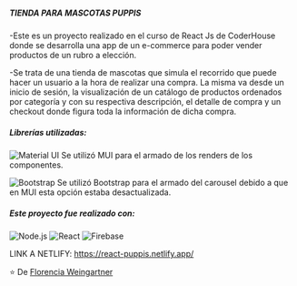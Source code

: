 ##### TIENDA PARA MASCOTAS PUPPIS

-Este es un proyecto realizado en el curso de React Js de CoderHouse donde se desarrolla una app de un e-commerce para poder vender productos de un rubro a elección.

-Se trata de una tienda de mascotas que simula el recorrido que puede hacer un usuario a la hora de realizar una compra. La misma va desde un inicio de sesión, la visualización de un catálogo de productos ordenados por categoría y con su respectiva descripción, el detalle de compra y un checkout donde figura toda la información de dicha compra.

##### Librerías utilizadas:

![Material UI](https://img.shields.io/badge/MUI-Material%20UI-blue)
Se utilizó MUI para el armado de los renders de los componentes.

![Bootstrap](https://img.shields.io/badge/-Bootstrap-563D7C?style=flat-square&logo=Bootstrap)
Se utilizó Bootstrap para el armado del carousel debido a que en MUI esta opción estaba desactualizada.

##### Este proyecto fue realizado con:

![Node.js](https://img.shields.io/badge/-Node.js-222222?style=flat&logo=node.js&logoColor=339933)
![React](https://img.shields.io/badge/-React-222222?style=flat&logo=React&logoColor=61DAFB)
![Firebase](https://img.shields.io/badge/-Firebase-FFCA28?style=flat-square&logo=firebase&logoColor=ffffff)

LINK A NETLIFY:
https://react-puppis.netlify.app/

⭐️ De [Florencia Weingartner](https://github.com/GitMangus)
